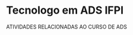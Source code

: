 # Tecnologo em ADS IFPI           
ATIVIDADES RELACIONADAS AO CURSO DE ADS                       
  

